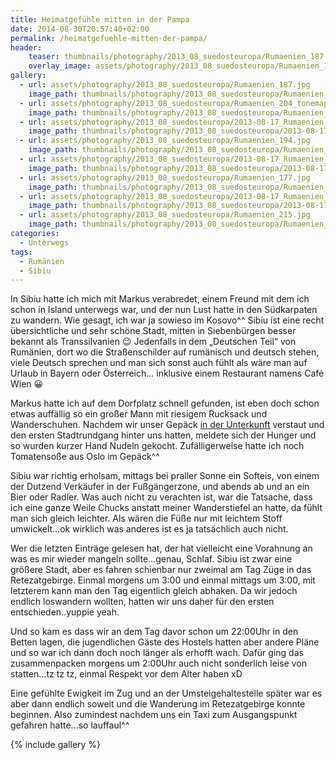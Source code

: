 ```yaml
---
title: Heimatgefühle mitten in der Pampa
date: 2014-08-30T20:57:40+02:00
permalink: /heimatgefuehle-mitten-der-pampa/
header:
    teaser: thumbnails/photography/2013_08_suedosteuropa/Rumaenien_187.jpg
    overlay_image: assets/photography/2013_08_suedosteuropa/Rumaenien_187.jpg
gallery:
  - url: assets/photography/2013_08_suedosteuropa/Rumaenien_187.jpg
    image_path: thumbnails/photography/2013_08_suedosteuropa/Rumaenien_187.jpg
  - url: assets/photography/2013_08_suedosteuropa/Rumaenien_204_tonemapped.jpg
    image_path: thumbnails/photography/2013_08_suedosteuropa/Rumaenien_204_tonemapped.jpg
  - url: assets/photography/2013_08_suedosteuropa/2013-08-17_Rumaenien_mit_Johannes_086.jpg
    image_path: thumbnails/photography/2013_08_suedosteuropa/2013-08-17_Rumaenien_mit_Johannes_086.jpg
  - url: assets/photography/2013_08_suedosteuropa/Rumaenien_194.jpg
    image_path: thumbnails/photography/2013_08_suedosteuropa/Rumaenien_194.jpg
  - url: assets/photography/2013_08_suedosteuropa/2013-08-17_Rumaenien_mit_Johannes_032-678x1024.jpg
    image_path: thumbnails/photography/2013_08_suedosteuropa/2013-08-17_Rumaenien_mit_Johannes_032-678x1024.jpg
  - url: assets/photography/2013_08_suedosteuropa/Rumaenien_177.jpg
    image_path: thumbnails/photography/2013_08_suedosteuropa/Rumaenien_177.jpg
  - url: assets/photography/2013_08_suedosteuropa/2013-08-17_Rumaenien_mit_Johannes_187.jpg
    image_path: thumbnails/photography/2013_08_suedosteuropa/2013-08-17_Rumaenien_mit_Johannes_187.jpg
  - url: assets/photography/2013_08_suedosteuropa/Rumaenien_215.jpg
    image_path: thumbnails/photography/2013_08_suedosteuropa/Rumaenien_215.jpg
categories:
  - Unterwegs
tags:
  - Rumänien
  - Sibiu
---
```


In Sibiu hatte ich mich mit Markus verabredet, einem Freund mit dem ich schon in Island unterwegs war, 
und der nun Lust hatte in den Südkarpaten zu wandern. Wie gesagt, ich war ja sowieso im Kosovo^^ 
Sibiu ist eine recht übersichtliche und sehr schöne Stadt, mitten in Siebenbürgen besser bekannt als Transsilvanien 😉 
Jedenfalls in dem „Deutschen Teil“ von Rumänien, dort wo die Straßenschilder auf rumänisch und deutsch stehen, 
viele Deutsch sprechen und man sich sonst auch fühlt als wäre man auf Urlaub in Bayern oder Österreich…
inklusive einem Restaurant namens Café Wien 😀

Markus hatte ich auf dem Dorfplatz schnell gefunden, ist eben doch schon etwas auffällig so ein großer Mann mit riesigem 
Rucksack und Wanderschuhen. Nachdem wir unser Gepäck [in der Unterkunft](http://www.booking.com/hotel/ro/old-town-hostel-sibiu.de.html) 
verstaut und den ersten Stadtrundgang hinter uns hatten, meldete sich der Hunger und so wurden kurzer Hand Nudeln gekocht. 
Zufälligerweise hatte ich noch Tomatensoße aus Oslo im Gepäck^^

Sibiu war richtig erholsam, mittags bei praller Sonne ein Softeis, von einem der Dutzend Verkäufer in der Fußgängerzone, 
und abends ab und an ein Bier oder Radler. Was auch nicht zu verachten ist, war die Tatsache, 
dass ich eine ganze Weile Chucks anstatt meiner Wanderstiefel an hatte, da fühlt man sich gleich leichter. 
Als wären die Füße nur mit leichtem Stoff umwickelt&#8230;ok wirklich was anderes ist es ja tatsächlich auch nicht.

Wer die letzten Einträge gelesen hat, der hat vielleicht eine Vorahnung an was es mir wieder mangeln sollte&#8230;genau, Schlaf. 
Sibiu ist zwar eine größere Stadt, aber es fahren schienbar nur zweimal am Tag Züge in das Retezatgebirge. 
Einmal morgens um 3:00 und einmal mittags um 3:00, mit letzterem kann man den Tag eigentlich gleich abhaken. 
Da wir jedoch endlich loswandern wollten, hatten wir uns daher für den ersten entschieden..yuppie yeah.

Und so kam es dass wir an dem Tag davor schon um 22:00Uhr in den Betten lagen, 
die jugendlichen Gäste des Hostels hatten aber andere Pläne und so war ich dann doch noch länger als erhofft wach. 
Dafür ging das zusammenpacken morgens um 2:00Uhr auch nicht sonderlich leise von statten…tz tz tz, einmal Respekt vor dem Alter haben xD

Eine gefühlte Ewigkeit im Zug und an der Umsteigehaltestelle später war es aber dann endlich soweit und die Wanderung im 
Retezatgebirge konnte beginnen. Also zumindest nachdem uns ein Taxi zum Ausgangspunkt gefahren hatte&#8230;so lauffaul^^

{% include gallery %}